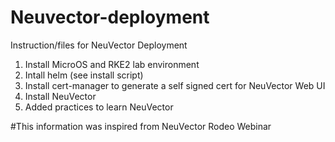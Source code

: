 # Neuvector-deployment
Instruction/files for NeuVector Deployment

1. Install MicroOS and RKE2 lab environment
2. Intall helm (see install script)
3. Install cert-manager to generate a self signed cert for NeuVector Web UI
4. Install NeuVector
5. Added practices to learn NeuVector

#This information was inspired from NeuVector Rodeo Webinar
